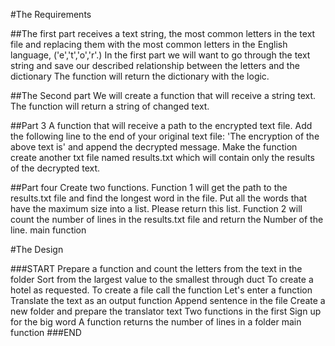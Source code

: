 #The Requirements

##The first part
receives a text string, the most common letters in the text file and replacing them with the most common letters in the English language, ('e','t','o','r'.)
In the first part we will want to go through the text string and save our described relationship between the letters and the dictionary
The function will return the dictionary with the logic.


##The Second part
We will create a function that will receive a string text. The function will return a string of changed text.


##Part 3
   A function that will receive a path to the encrypted text file.
   Add the following line to the end of your original text file: 'The encryption of the above text is' and append the decrypted message. Make the function create another txt file named
results.txt which will contain only the results of the decrypted text.


##Part four
Create two functions.
Function 1 will get the path to the results.txt file and find the longest word in the file. Put all the words that have the maximum
size into a list. Please return this list.
Function 2 will count the number of lines in the results.txt file and return the
Number of the line.
main function



#The Design

###START
Prepare a function and count the letters from the text in the folder
Sort from the largest value to the smallest through duct
To create a hotel as requested.
To create a file
call the function
Let's enter a function
Translate the text as an output
function Append sentence in the file
Create a new folder and prepare the translator text
Two functions in the first
Sign up for the big word
A function returns the number of lines in a folder
main function
###END